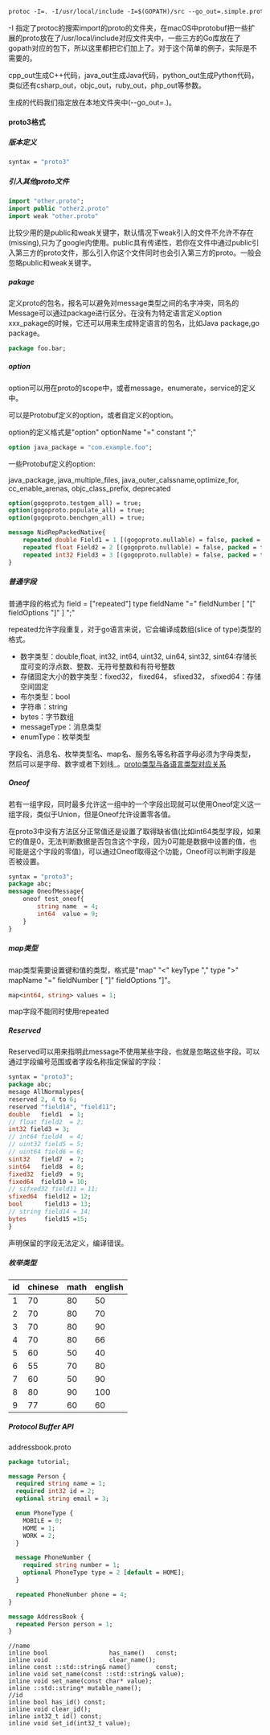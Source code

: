 ```protobuf
protoc -I=. -I/usr/local/include -I=$(GOPATH)/src --go_out=.simple.proto
```

-I 指定了protoc的搜索import的proto的文件夹，在macOS中protobuf把一些扩展的proto放在了/usr/local/include对应文件夹中，一些三方的Go库放在了gopath对应的包下，所以这里都把它们加上了。对于这个简单的例子，实际是不需要的。

cpp_out生成C++代码，java_out生成Java代码，python_out生成Python代码，类似还有csharp_out，objc_out，ruby_out，php_out等参数。

生成的代码我们指定放在本地文件夹中(--go_out=.)。

#### proto3格式

##### 版本定义

```protobuf
syntax = "proto3"
```

##### 引入其他proto文件

```protobuf
import "other.proto";
import public "other2.proto"
import weak "other.proto"
```

比较少用的是public和weak关键字，默认情况下weak引入的文件不允许不存在(missing),只为了google内使用。public具有传递性，若你在文件中通过public引入第三方的proto文件，那么引入你这个文件同时也会引入第三方的proto。一般会忽略public和weak关键字。

##### pakage

定义proto的包名，报名可以避免对message类型之间的名字冲突，同名的Message可以通过package进行区分。在没有为特定语言定义option xxx_pakage的时候，它还可以用来生成特定语言的包名，比如Java package,go package。

```protobuf
package foo.bar;
```

##### option

option可以用在proto的scope中，或者message，enumerate，service的定义中。

可以是Protobuf定义的option，或者自定义的option。

option的定义格式是"option" optionName "=" constant ";" 

```protobuf
option java_package = "com.example.foo";
```

一些Protobuf定义的option:

java_package, java_multiple_files, java_outer_calssname,optimize_for, cc_enable_arenas, objc_class_prefix, deprecated

```protobuf
option(gogoproto.testgem_all) = true;
option(gogoproto.populate_all) = true;
option(gogoproto.benchgen_all) = true;

message NidRepPackedNative{
	repeated double Field1 = 1 [(gogoproto.nullable) = false, packed = true];
	repeated float Field2 = 2 [(gogoproto.nullable) = false, packed = true];
	repeated int32 Field3 = 3 [(gogoproto.nullable) = false, packed = true];
}
```

##### 普通字段

普通字段的格式为 field = ["repeated"] type fieldName "=" fieldNumber [ "[" fieldOptions "]" ] ";"

repeated允许字段重复，对于go语言来说，它会编译成数组(slice of type)类型的格式。

- 数字类型：double,float, int32, int64, uint32, uin64, sint32, sint64:存储长度可变的浮点数、整数、无符号整数和有符号整数
- 存储固定大小的数字类型：fixed32， fixed64， sfixed32， sfixed64：存储空间固定
- 布尔类型：bool
- 字符串：string
- bytes：字节数组
- messageType：消息类型
- enumType：枚举类型

字段名、消息名、枚举类型名、map名、服务名等名称首字母必须为字母类型，然后可以是字母、数字或者下划线_。[proto类型与各语言类型对应关系](https://developers.google.com/protocol-buffers/docs/proto3#scalar)

##### Oneof

若有一组字段，同时最多允许这一组中的一个字段出现就可以使用Oneof定义这一组字段，类似于Union，但是Oneof允许设置零各值。

在proto3中没有方法区分正常值还是设置了取得缺省值(比如int64类型字段，如果它的值是0，无法判断数据是否包含这个字段，因为0可能是数据中设置的值，也可能是这个字段的零值)，可以通过Oneof取得这个功能，Oneof可以判断字段是否被设置。

```protobuf
syntax = "proto3";
package abc;
message OneofMessage{
	oneof test_oneof{
		string name  = 4;
		int64  value = 9;
	}
}
```

##### map类型

map类型需要设置键和值的类型，格式是"map" "<" keyType "," type ">" mapName "=" fieldNumber [ "]" fieldOptions "]"。

```protobuf
map<int64, string> values = 1;
```

map字段不能同时使用repeated

##### Reserved

Reserved可以用来指明此message不使用某些字段，也就是忽略这些字段。可以通过字段编号范围或者字段名称指定保留的字段：

```protobuf
syntax = "proto3";
package abc;
mesage AllNormalypes{
reserved 2, 4 to 6;
reserved "field14", "field11";
double   field1  = 1;
// float field2  = 2;
int32 field3 = 3;
// int64 field4  = 4;
// uint32 field5 = 5;
// uint64 field6 = 6;
sint32   field7  = 7;
sint64   field8  = 8;
fixed32  field9  = 9;
fixed64  field10 = 10;
// sifxed32 field11 = 11;
sfixed64  field12 = 12;
bool      field13 = 13;
// string field14 = 14;
bytes     field15 =15;
}
```

声明保留的字段无法定义，编译错误。

##### 枚举类型

| id   | chinese | math | english |
| ---- | ------- | ---- | ------- |
| 1    | 70      | 80   | 50      |
| 2    | 70      | 80   | 70      |
| 3    | 70      | 80   | 90      |
| 4    | 70      | 80   | 66      |
| 5    | 60      | 50   | 40      |
| 6    | 55      | 70   | 80      |
| 7    | 60      | 50   | 90      |
| 8    | 80      | 90   | 100     |
| 9    | 77      | 60   | 60      |

##### Protocol Buffer API

addressbook.proto

```protobuf
package tutorial;

message Person {
  required string name = 1;
  required int32 id = 2;
  optional string email = 3;

  enum PhoneType {
    MOBILE = 0;
    HOME = 1;
    WORK = 2;
  }

  message PhoneNumber {
    required string number = 1;
    optional PhoneType type = 2 [default = HOME];
  }

  repeated PhoneNumber phone = 4;
}

message AddressBook {
  repeated Person person = 1;
}
```



```
//name
inline bool                 has_name()   const;
inline void                 clear_name();
inline const ::std::string& name()       const;
inline void set_name(const ::std::string& value);
inline void set_name(const char* value);
inline ::std::string* mutable_name();
//id
inline bool has_id() const;
inline void clear_id();
inline int32_t id() const;
inline void set_id(int32_t value);
```

